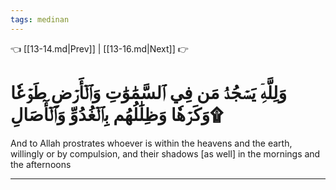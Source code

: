 ```yaml
---
tags: medinan
---
```


👈 [[13-14.md|Prev]] | [[13-16.md|Next]] 👉

# وَلِلَّهِۤ يَسۡجُدُۤ مَن فِي ٱلسَّمَٰوَٰتِ وَٱلۡأَرۡضِ طَوۡعٗا وَكَرۡهٗا وَظِلَٰلُهُم بِٱلۡغُدُوِّ وَٱلۡأٓصَالِ۩

And to Allah prostrates whoever is within the heavens and the earth, willingly or by compulsion, and their shadows [as well] in the mornings and the afternoons

---

